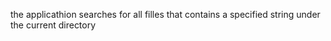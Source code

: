 the applicathion searches for all filles that contains a specified string under the current directory
